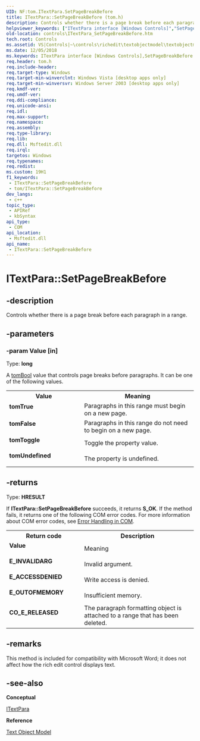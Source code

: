 ```yaml
---
UID: NF:tom.ITextPara.SetPageBreakBefore
title: ITextPara::SetPageBreakBefore (tom.h)
description: Controls whether there is a page break before each paragraph in a range.
helpviewer_keywords: ["ITextPara interface [Windows Controls]","SetPageBreakBefore method","ITextPara.SetPageBreakBefore","ITextPara::SetPageBreakBefore","SetPageBreakBefore","SetPageBreakBefore method [Windows Controls]","SetPageBreakBefore method [Windows Controls]","ITextPara interface","_win32_ITextPara_SetPageBreakBefore","_win32_ITextPara_SetPageBreakBefore_cpp","controls.ITextPara_SetPageBreakBefore","controls._win32_ITextPara_SetPageBreakBefore","tom/ITextPara::SetPageBreakBefore"]
old-location: controls\ITextPara_SetPageBreakBefore.htm
tech.root: Controls
ms.assetid: VS|Controls|~\controls\richedit\textobjectmodel\textobjectmodelreference\textobjectmodelinterfaces\setpagebreakbefore.htm
ms.date: 12/05/2018
ms.keywords: ITextPara interface [Windows Controls],SetPageBreakBefore method, ITextPara.SetPageBreakBefore, ITextPara::SetPageBreakBefore, SetPageBreakBefore, SetPageBreakBefore method [Windows Controls], SetPageBreakBefore method [Windows Controls],ITextPara interface, _win32_ITextPara_SetPageBreakBefore, _win32_ITextPara_SetPageBreakBefore_cpp, controls.ITextPara_SetPageBreakBefore, controls._win32_ITextPara_SetPageBreakBefore, tom/ITextPara::SetPageBreakBefore
req.header: tom.h
req.include-header: 
req.target-type: Windows
req.target-min-winverclnt: Windows Vista [desktop apps only]
req.target-min-winversvr: Windows Server 2003 [desktop apps only]
req.kmdf-ver: 
req.umdf-ver: 
req.ddi-compliance: 
req.unicode-ansi: 
req.idl: 
req.max-support: 
req.namespace: 
req.assembly: 
req.type-library: 
req.lib: 
req.dll: Msftedit.dll
req.irql: 
targetos: Windows
req.typenames: 
req.redist: 
ms.custom: 19H1
f1_keywords:
 - ITextPara::SetPageBreakBefore
 - tom/ITextPara::SetPageBreakBefore
dev_langs:
 - c++
topic_type:
 - APIRef
 - kbSyntax
api_type:
 - COM
api_location:
 - Msftedit.dll
api_name:
 - ITextPara::SetPageBreakBefore
---
```


# ITextPara::SetPageBreakBefore


## -description

Controls whether there is a page break before each paragraph in a range.

## -parameters

### -param Value [in]

Type: <b>long</b>

A <a href="/windows/desktop/Controls/about-text-object-model">tomBool</a> value that controls page breaks before paragraphs. It can be one of the following values. 

<table>
<tr>
<th>Value</th>
<th>Meaning</th>
</tr>
<tr>
<td width="40%">
<dl>
<dt><b>tomTrue</b></dt>
</dl>
</td>
<td width="60%">
Paragraphs in this range must begin on a new page.

</td>
</tr>
<tr>
<td width="40%">
<dl>
<dt><b>tomFalse</b></dt>
</dl>
</td>
<td width="60%">
Paragraphs in this range do not need to begin on a new page.

</td>
</tr>
<tr>
<td width="40%">
<dl>
<dt><b>tomToggle</b></dt>
</dl>
</td>
<td width="60%">
Toggle the property value.

</td>
</tr>
<tr>
<td width="40%">
<dl>
<dt><b>tomUndefined</b></dt>
</dl>
</td>
<td width="60%">
The property is undefined.

</td>
</tr>
</table>

## -returns

Type: <b>HRESULT</b>

If <b>ITextPara::SetPageBreakBefore</b> succeeds, it returns <b>S_OK</b>. If the method fails, it returns one of the following COM error codes. For more information about COM error codes, see <a href="/windows/desktop/com/error-handling-in-com">Error Handling in COM</a>.

<table>
<tr>
<th>Return code</th>
<th>Description</th>
</tr>
<tr>
<td width="40%">
<dl>
<dt><b>Value</b></dt>
</dl>
</td>
<td width="60%">
Meaning

</td>
</tr>
<tr>
<td width="40%">
<dl>
<dt><b>E_INVALIDARG</b></dt>
</dl>
</td>
<td width="60%">
Invalid argument.

</td>
</tr>
<tr>
<td width="40%">
<dl>
<dt><b>E_ACCESSDENIED</b></dt>
</dl>
</td>
<td width="60%">
Write access is denied.

</td>
</tr>
<tr>
<td width="40%">
<dl>
<dt><b>E_OUTOFMEMORY</b></dt>
</dl>
</td>
<td width="60%">
Insufficient memory.

</td>
</tr>
<tr>
<td width="40%">
<dl>
<dt><b>CO_E_RELEASED</b></dt>
</dl>
</td>
<td width="60%">
The paragraph formatting object is attached to a range that has been deleted.

</td>
</tr>
</table>

## -remarks

This method is included for compatibility with Microsoft Word; it does not affect how the rich edit control displays text.

## -see-also

<b>Conceptual</b>



<a href="/windows/desktop/api/tom/nn-tom-itextpara">ITextPara</a>



<b>Reference</b>



<a href="/windows/desktop/Controls/text-object-model">Text Object Model</a>


